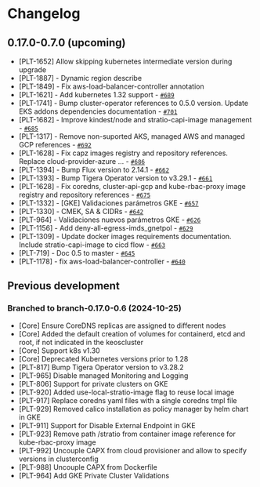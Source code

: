 # Changelog

## 0.17.0-0.7.0 (upcoming)

* [PLT-1652] Allow skipping kubernetes intermediate version during upgrade
* [PLT-1887] -  Dynamic region describe
* [PLT-1849] -  Fix aws-load-balancer-controller annotation
* [PLT-1621] -  Add kubernetes 1.32 support  - [`#689`](https://github.com/Stratio/kind/pull/689)
* [PLT-1741] -  Bump cluster-operator references to 0.5.0 version. Update EKS addons dependencies documentation  - [`#701`](https://github.com/Stratio/kind/pull/701)
* [PLT-1682] -  Improve kindest/node and stratio-capi-image management  - [`#685`](https://github.com/Stratio/kind/pull/685)
* [PLT-1317] -  Remove non-suported AKS, managed AWS and managed GCP references  - [`#692`](https://github.com/Stratio/kind/pull/692)
* [PLT-1628] -  Fix capz images registry and repository references. Replace cloud-provider-azure …  - [`#686`](https://github.com/Stratio/kind/pull/686)
* [PLT-1394] -  Bump Flux version to 2.14.1  - [`#662`](https://github.com/Stratio/kind/pull/662)
* [PLT-1393] -  Bump Tigera Operator version to v3.29.1  - [`#661`](https://github.com/Stratio/kind/pull/661)
* [PLT-1628] -  Fix coredns, cluster-api-gcp and kube-rbac-proxy image registry and repository references  - [`#675`](https://github.com/Stratio/kind/pull/675)
* [PLT-1332] -  [GKE] Validaciones parámetros GKE  - [`#657`](https://github.com/Stratio/kind/pull/657)
* [PLT-1330] -  CMEK, SA & CIDRs  - [`#642`](https://github.com/Stratio/kind/pull/642)
* [PLT-964] -  Validaciones nuevos parámetros GKE  - [`#626`](https://github.com/Stratio/kind/pull/626)
* [PLT-1156] -  Add deny-all-egress-imds_gnetpol  - [`#629`](https://github.com/Stratio/kind/pull/629)
* [PLT-1309] -  Update docker images requirements documentation. Include stratio-capi-image to cicd flow  - [`#663`](https://github.com/Stratio/kind/pull/663)
* [PLT-719] -  Doc 0.5 to master  - [`#645`](https://github.com/Stratio/kind/pull/645)
* [PLT-1178] -  fix aws-load-balancer-controller  - [`#640`](https://github.com/Stratio/kind/pull/640)

## Previous development

### Branched to branch-0.17.0-0.6 (2024-10-25)

* [Core] Ensure CoreDNS replicas are assigned to different nodes
* [Core] Added the default creation of volumes for containerd, etcd and root, if not indicated in the keoscluster
* [Core] Support k8s v1.30
* [Core] Deprecated Kubernetes versions prior to 1.28
* [PLT-817] Bump Tigera Operator version to v3.28.2
* [PLT-965] Disable managed Monitoring and Logging
* [PLT-806] Support for private clusters on GKE
* [PLT-920] Added use-local-stratio-image flag to reuse local image
* [PLT-917] Replace coredns yaml files with a single coredns tmpl file
* [PLT-929] Removed calico installation as policy manager by helm chart in GKE
* [PLT-911] Support for Disable External Endpoint in GKE
* [PLT-923] Remove path /stratio from container image reference for kube-rbac-proxy image
* [PLT-992] Uncouple CAPX from cloud provisioner and allow to specify versions in clusterconfig 
* [PLT-988] Uncouple CAPX from Dockerfile
* [PLT-964] Add GKE Private Cluster Validations



